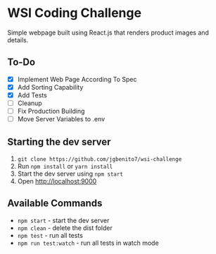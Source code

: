 # WSI Coding Challenge

Simple webpage built using React.js that renders product images and details.

## To-Do

- [x] Implement Web Page According To Spec
- [x] Add Sorting Capability
- [x] Add Tests
- [ ] Cleanup
- [ ] Fix Production Building
- [ ] Move Server Variables to .env

## Starting the dev server

1. `git clone https://github.com/jgbenito7/wsi-challenge`
2. Run `npm install` or `yarn install`
3. Start the dev server using `npm start`
3. Open [http://localhost:9000](http://localhost:9000)

## Available Commands

- `npm start` - start the dev server
- `npm clean` - delete the dist folder
- `npm test` - run all tests
- `npm run test:watch` - run all tests in watch mode
